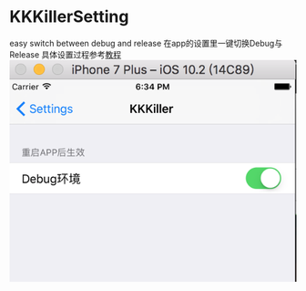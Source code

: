 # KKKillerSetting
easy switch between debug and release
在app的设置里一键切换Debug与Release
具体设置过程参考[教程](http://www.jianshu.com/p/457309d364e4)
![image](https://github.com/KKKiller/KKKillerSetting/raw/master/setting.png)
